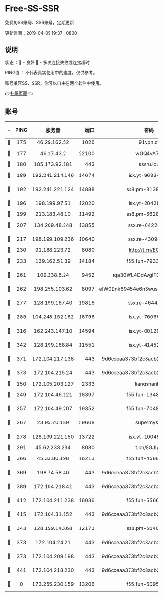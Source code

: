 # Free-SS-SSR

免费的SS账号、SSR账号，定期更新

更新时间：2019-04-05 19:37 +0800

## 说明

状态     ：🙂 - 良好 🙁 - 多次连接失败或连接超时

PING值   ：不代表真实使用中的速度，仅供参考。

账号兼容SS、SSR，你可以自由在两个软件中使用。

👉[扫码页面](https://liesauer.github.io/Free-SS-SSR/)👈

## 账号

|-|PING|服务器|端口|密码|加密方式|区域|
|:----:|:----:|:-----:|-----:|:----:|:----:|:----:|
|🙂|175|46.29.162.52|1026|91vpn.cf|rc4-md5|RU|
|🙂|177|46.17.43.2|22100|wGQ4vA7D|aes-256-gcm|RU|
|🙂|180|185.173.92.181|443|sssru.icu|rc4-md5|RU|
|🙂|189|192.241.214.146|14674|isx.yt-96334607|aes-256-cfb|US|
|🙂|192|192.241.221.124|14888|ss8.pm-31382294|aes-256-cfb|US|
|🙂|196|198.199.97.51|12020|isx.yt-20428296|aes-256-cfb|US|
|🙂|199|213.183.48.10|11492|ss8.pm-66285034|rc4-md5|RU|
|🙂|207|134.209.48.248|13855|ssx.re-04220668|aes-256-cfb|US|
|🙂|217|198.199.109.236|10640|ssx.re-43096758|aes-256-cfb|US|
|🙂|230|91.188.223.72|8080|http://t.cn/EGJIyrl|rc4-md5|RU|
|🙂|233|139.162.51.39|14184|f55.fun-79338147|aes-256-cfb|SG|
|🙂|261|109.238.6.24|9452|rqa30WL4DdAvgIFG6Fs3znzTa|aes-256-cfb|FR|
|🙂|262|198.255.103.62|8097|eIW0Dnk69454e6nSwuspv9DmS201tQ0D|aes-256-cfb|US|
|🙂|277|128.199.167.40|19816|ssx.re-46441755|aes-256-cfb|SG|
|🙂|285|104.248.152.162|18796|isx.yt-76069686|aes-256-cfb|SG|
|🙂|316|162.243.147.10|14594|isx.yt-00129224|aes-256-cfb|US|
|🙂|342|128.199.168.84|11551|isx.yt-41452908|aes-256-cfb|SG|
|🙂|371|172.104.217.138|443|9d6cceaa373bf2c8acb22e60b6a58be6|aes-256-cfb|US|
|🙂|373|172.104.215.24|443|9d6cceaa373bf2c8acb22e60b6a58be6|aes-256-cfb|US|
|🙂|150|172.105.203.127|2333|liangshanbo|chacha20|JP|
|🙂|249|172.104.46.121|18397|f55.fun-13486304|aes-256-cfb|SG|
|🙂|257|172.104.49.207|19352|f55.fun-70481610|aes-256-cfb|SG|
|🙂|267|23.95.70.189|59608|supermyssr|chacha20-ietf|US|
|🙂|278|128.199.221.150|13722|isx.yt-10045081|aes-256-cfb|SG|
|🙂|291|45.62.233.234|8080|t.cn/EGJIyrl|rc4-md5|CA|
|🙂|366|45.33.80.198|16213|f55.fun-45880587|aes-256-cfb|US|
|🙂|369|198.74.58.40|443|9d6cceaa373bf2c8acb22e60b6a58be6|aes-256-cfb|US|
|🙂|389|172.104.218.41|443|9d6cceaa373bf2c8acb22e60b6a58be6|aes-256-cfb|US|
|🙂|412|172.104.211.238|16036|f55.fun-55663188|aes-256-cfb|US|
|🙂|415|172.104.31.152|443|9d6cceaa373bf2c8acb22e60b6a58be6|aes-256-cfb|US|
|🙁|343|128.199.143.68|12173|ss8.pm-66400443|aes-256-cfb|SG|
|🙁|373|172.104.24.21|443|9d6cceaa373bf2c8acb22e60b6a58be6|aes-256-cfb|US|
|🙁|373|172.104.209.198|443|9d6cceaa373bf2c8acb22e60b6a58be6|aes-256-cfb|US|
|🙁|441|172.104.218.230|443|9d6cceaa373bf2c8acb22e60b6a58be6|aes-256-cfb|US|
|🙁|0|173.255.230.159|13206|f55.fun-60953753|aes-256-cfb|US|
